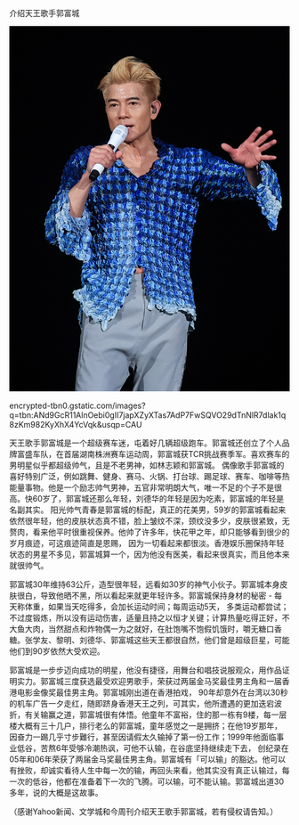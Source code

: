 介绍天王歌手郭富城


![介绍天王歌手郭富城](https://github.com/ywangnccu/ywang/blob/main/images/Fucheng_Guo.jpeg)

encrypted-tbn0.gstatic.com/images?q=tbn:ANd9GcR11AlnOebi0gII7japXZyXTas7AdP7FwSQVO29dTnNlR7dlak1q8zKm982KyXhX4YcVqk&usqp=CAU

天王歌手郭富城是一个超级赛车迷，屯着好几辆超级跑车。郭富城还创立了个人品牌富盛车队，在首届湖南株洲赛车运动周，郭富城获TCR挑战赛季军。喜欢赛车的男明星似乎都超级帅气，且是不老男神，如林志颖和郭富城。
偶像歌手郭富城的喜好特别广泛，例如跳舞、健身、赛马、火锅、打台球、踢足球、赛车、咖啡等热能量事物。他是一个励志帅气男神，五官非常明朗大气，唯一不足的个子不是很高。快60岁了，郭富城还那么年轻，刘德华的年轻是因为吃素，郭富城的年轻是名副其实。
阳光帅气青春是郭富城的标配，真正的花美男，59岁的郭富城看起来依然很年轻，他的皮肤状态真不错，脸上皱纹不深，颈纹没多少，皮肤很紧致，无赘肉，看来他平时很重视保养。他帅了许多年，快花甲之年，却只能够看到很少的岁月痕迹，可这痕迹简直是恩赐，
因为一切看起来都很淡。香港娱乐圈保持年轻状态的男星不多见，郭富城算一个，因为他没有医美，看起来很真实，而且他本来就很帅气。

郭富城30年维持63公斤，造型很年轻，远看如30岁的神气小伙子。郭富城本身皮肤很白，导致他晒不黑，所以看起来就更年轻许多。郭富城保持身材的秘密 - 每天称体重，如果当天吃得多，会加长运动时间；每周运动5天，
多类运动都尝试；不过度锻炼，所以没有运动伤害，适量且持之以恒才关键；计算热量吃得正好，不大鱼大肉，当然甜点和炸物偶一为之就好，在肚饱嘴不饱假饥饿时，嚼无糖口香糖。张学友、黎明、刘德华、郭富城这些天王都很自然，他们曾是超级巨星，可能他们到90岁依然大受欢迎。

郭富城是一步步迈向成功的明星，他没有捷径，用舞台和唱技说服观众，用作品证明实力。郭富城三度获选最受欢迎男歌手，荣获过两届金马奖最佳男主角和一届香港电影金像奖最佳男主角。郭富城刚出道在香港拍戏，
90年却意外在台湾以30秒的机车广告一夕走红，随即跻身香港天王之列，可其实，他所遭遇的更加迭宕波折，有关输赢之道，郭富城很有体悟。他童年不富裕，住的那一栋有9楼，每一层楼大概有三十几户，排行老么的郭富城，童年感觉之一是拥挤；在他19岁那年，
因奋力一踢几乎寸步難行，甚至因请假太久输掉了第一份工作；1999年他面临事业低谷，苦熬6年受够冷潮热讽，可他不认输，在谷底坚持继续走下去，
创纪录在05年和06年荣获了两届金马奖最佳男主角。郭富城有「可以输」的豁达。他可以有挫败，却诚实看待人生中每一次的输，再回头来看，他其实没有真正认输过，每一次的低谷，他都在准备着下一次的飞腾。可以输，可不能认输。郭富城出道30多年，说的大概是这故事。


（感谢Yahoo新闻、文学城和今周刊介绍天王歌手郭富城，若有侵权请告知。）
